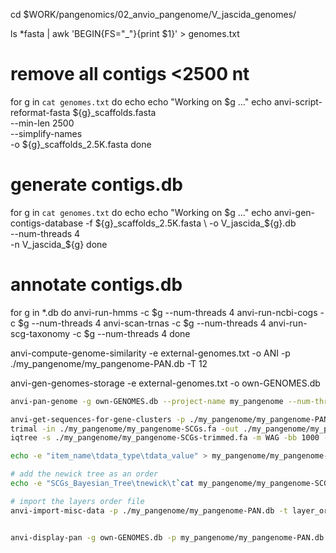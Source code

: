 cd $WORK/pangenomics/02_anvio_pangenome/V_jascida_genomes/

 ls *fasta | awk 'BEGIN{FS="_"}{print $1}' > genomes.txt

 # remove all contigs <2500 nt
 for g in `cat genomes.txt`
 do
     echo
     echo "Working on $g ..."
     echo
     anvi-script-reformat-fasta ${g}_scaffolds.fasta \
                                --min-len 2500 \
                                --simplify-names \
                                -o ${g}_scaffolds_2.5K.fasta
 done

 # generate contigs.db
 for g in `cat genomes.txt`
 do
     echo
     echo "Working on $g ..."
     echo
     anvi-gen-contigs-database -f ${g}_scaffolds_2.5K.fasta \
                               -o V_jascida_${g}.db \
                               --num-threads 4 \
                               -n V_jascida_${g}
 done

 # annotate contigs.db
 for g in *.db
 do
     anvi-run-hmms -c $g --num-threads 4
     anvi-run-ncbi-cogs -c $g --num-threads 4
     anvi-scan-trnas -c $g --num-threads 4
     anvi-run-scg-taxonomy -c $g --num-threads 4
 done

 anvi-compute-genome-similarity -e external-genomes.txt -o ANI -p ./my_pangenome/my_pangenome-PAN.db -T 12


 anvi-gen-genomes-storage -e external-genomes.txt -o own-GENOMES.db


```sh
anvi-pan-genome -g own-GENOMES.db --project-name my_pangenome --num-threads 4

anvi-get-sequences-for-gene-clusters -p ./my_pangenome/my_pangenome-PAN.db -g own-GENOMES.db --min-num-genomes-gene-cluster-occurs 9 --max-num-genes-from-each-genome 1 --concatenate-gene-clusters --output-file ./my_pangenome/my_pangenome-SCGs.fa
trimal -in ./my_pangenome/my_pangenome-SCGs.fa -out ./my_pangenome/my_pangenome-SCGs-trimmed.fa -gt 0.5 
iqtree -s ./my_pangenome/my_pangenome-SCGs-trimmed.fa -m WAG -bb 1000 -nt 8

echo -e "item_name\tdata_type\tdata_value" > my_pangenome/my_pangenome-phylogenomic-layer-order.txt

# add the newick tree as an order
echo -e "SCGs_Bayesian_Tree\tnewick\t`cat my_pangenome/my_pangenome-SCGs-trimmed.fa.treefile`"  >> my_pangenome/my_pangenome-phylogenomic-layer-order.txt

# import the layers order file
anvi-import-misc-data -p ./my_pangenome/my_pangenome-PAN.db -t layer_orders ./my_pangenome/my_pangenome-phylogenomic-layer-order.txt


anvi-display-pan -g own-GENOMES.db -p my_pangenome/my_pangenome-PAN.db

```